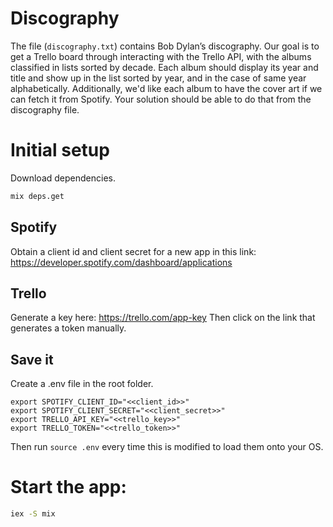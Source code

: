 # Discography

The file (`discography.txt`) contains Bob Dylan’s discography.
Our goal is to get a Trello board through interacting with the Trello API, with the albums classified in lists sorted by decade. Each album should display its year and title and show up in the list sorted by year, and in the case of same year alphabetically. Additionally, we'd like each album to have the cover art if we can fetch it from Spotify. Your solution should be able to do that from the discography file.

# Initial setup

Download dependencies. 

```bash
mix deps.get
```

## Spotify
Obtain a client id and client secret for a new app in this link:
https://developer.spotify.com/dashboard/applications

## Trello
Generate a key here:
https://trello.com/app-key
Then click on the link that generates a token manually.

## Save it
Create a .env file in the root folder.

```dotenv
export SPOTIFY_CLIENT_ID="<<client_id>>"
export SPOTIFY_CLIENT_SECRET="<<client_secret>>"
export TRELLO_API_KEY="<<trello_key>>"
export TRELLO_TOKEN="<<trello_token>>"
```

Then run `source .env` every time this is modified to load them onto your OS.

# Start the app:

```bash
iex -S mix
```

